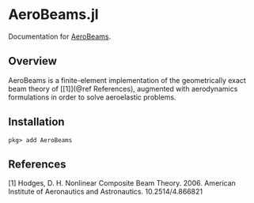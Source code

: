 # AeroBeams.jl

Documentation for [AeroBeams](https://github.com/luizpancini/AeroBeams.jl).

## Overview
AeroBeams is a finite-element implementation of the geometrically exact beam theory of [[1]](@ref References), augmented with aerodynamics formulations in order to solve aeroelastic problems.

## Installation

```julia-repl
pkg> add AeroBeams
```

## References
[1] Hodges, D. H. Nonlinear Composite Beam Theory. 2006. American Institute of Aeronautics and Astronautics. 10.2514/4.866821
